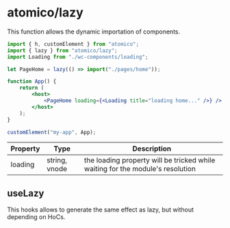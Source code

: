 # atomico/lazy

This function allows the dynamic importation of components.

```jsx
import { h, customElement } from "atomico";
import { lazy } from "atomico/lazy";
import Loading from "./wc-components/loading";

let PageHome = lazy(() => import("./pages/home"));

function App() {
	return (
		<host>
			<PageHome loading={<Loading title="loading home..." />} />
		</host>
	);
}

customElement("my-app", App);
```

| Property | Type          | Description                                                                    |
| -------- | ------------- | ------------------------------------------------------------------------------ |
| loading  | string, vnode | the loading property will be tricked while waiting for the module's resolution |

## useLazy

This hooks allows to generate the same effect as lazy, but without depending on HoCs.
